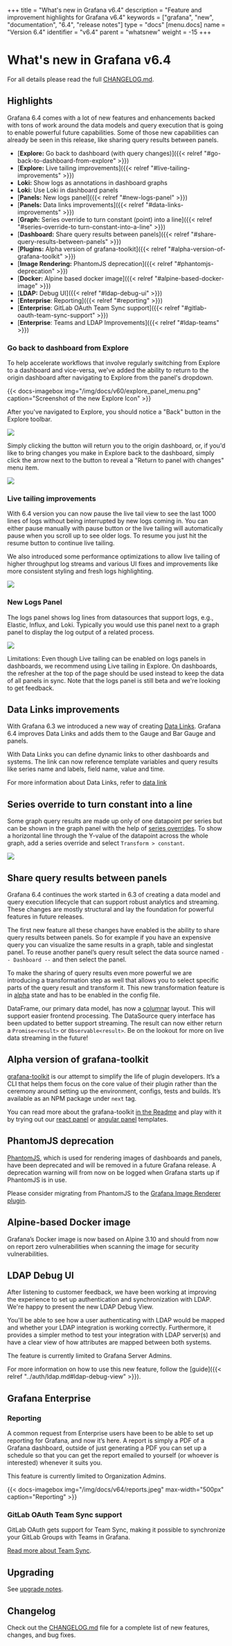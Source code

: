 +++
title = "What's new in Grafana v6.4"
description = "Feature and improvement highlights for Grafana v6.4"
keywords = ["grafana", "new", "documentation", "6.4", "release notes"]
type = "docs"
[menu.docs]
name = "Version 6.4"
identifier = "v6.4"
parent = "whatsnew"
weight = -15
+++

# What's new in Grafana v6.4

For all details please read the full [CHANGELOG.md](https://github.com/grafana/grafana/blob/master/CHANGELOG.md).

## Highlights

Grafana 6.4 comes with a lot of new features and enhancements backed with tons of work around the data models and query execution that is going to enable powerful future capabilities.
Some of those new capabilities can already be seen in this release, like sharing query results between panels.

- [**Explore:** Go back to dashboard (with query changes)]({{< relref "#go-back-to-dashboard-from-explore" >}})
- [**Explore:** Live tailing improvements]({{< relref "#live-tailing-improvements" >}})
- **Loki:** Show logs as annotations in dashboard graphs
- **Loki:** Use Loki in dashboard panels
- [**Panels:** New logs panel]({{< relref "#new-logs-panel" >}})
- [**Panels:** Data links improvements]({{< relref "#data-links-improvements" >}})
- [**Graph:** Series override to turn constant (point) into a line]({{< relref "#series-override-to turn-constant-into-a-line" >}})
- [**Dashboard:** Share query results between panels]({{< relref "#share-query-results-between-panels" >}})
- [**Plugins:** Alpha version of grafana-toolkit]({{< relref "#alpha-version-of-grafana-toolkit" >}})
- [**Image Rendering:** PhantomJS deprecation]({{< relref "#phantomjs-deprecation" >}})
- [**Docker:** Alpine based docker image]({{< relref "#alpine-based-docker-image" >}})
- [**LDAP:** Debug UI]({{< relref "#ldap-debug-ui" >}})
- [**Enterprise**: Reporting]({{< relref "#reporting" >}})
- [**Enterprise**: GitLab OAuth Team Sync support]({{< relref "#gitlab-oauth-team-sync-support" >}})
- [**Enterprise**: Teams and LDAP Improvements]({{< relref "#ldap-teams" >}})


### Go back to dashboard from Explore

To help accelerate workflows that involve regularly switching from Explore to a dashboard and vice-versa, we've added the ability to return to the origin dashboard
after navigating to Explore from the panel's dropdown.

{{< docs-imagebox img="/img/docs/v60/explore_panel_menu.png" caption="Screenshot of the new Explore Icon" >}}

After you've navigated to Explore, you should notice a "Back" button in the Explore toolbar.

<img src="/img/docs/v64/explore_toolbar_1.png" />

Simply clicking the button will return you to the origin dashboard, or, if you'd like to bring changes you make in Explore back to the dashboard, simply click
the arrow next to the button to reveal a "Return to panel with changes" menu item.

<img src="/img/docs/v64/explore_toolbar_v2.png" />

### Live tailing improvements

With 6.4 version you can now pause the live tail view to see the last 1000 lines of logs without being interrupted by new logs coming in. You can either pause manually with pause button or the live tailing will automatically pause when you scroll up to see older logs. To resume you just hit the resume button to continue live tailing.

We also introduced some performance optimizations to allow live tailing of higher throughput log streams and various UI fixes and improvements like more consistent styling and fresh logs highlighting.

<img src="/img/docs/v64/explore_live_tailing.gif" />

### New Logs Panel

The logs panel shows log lines from datasources that support logs, e.g., Elastic, Influx, and Loki. Typically you would use this panel next to a graph panel to display the log output of a related process.

<img src="/img/docs/v64/logs-panel.png" />

Limitations: Even though Live tailing can be enabled on logs panels in dashboards, we recommend using Live tailing in Explore. On dashboards, the refresher at the top of the page should be used instead to keep the data of all panels in sync. Note that the logs panel is still beta and we're looking to get feedback.

## Data Links improvements

With Grafana 6.3 we introduced a new way of creating [Data Links](https://grafana.com/blog/2019/08/27/new-in-grafana-6.3-easy-to-use-data-links/).
Grafana 6.4 improves Data Links and adds them to the Gauge and Bar Gauge and panels.

With Data Links you can define dynamic links to other dashboards and systems. The link can now reference template variables and query results like series name and labels, field name, value and time.

For more information about Data Links, refer to [data link](https://grafana.com/docs/features/panels/graph/#data-link)

## Series override to turn constant into a line

Some graph query results are made up only of one datapoint per series but can be shown in the graph panel with the help of [series overrides](/features/panels/graph/#series-overrides).
To show a horizontal line through the Y-value of the datapoint across the whole graph, add a series override and select `Transform > constant`.

<img src="/img/docs/v64/constant-series-override.png" />

## Share query results between panels

Grafana 6.4 continues the work started in 6.3 of creating a data model and query execution lifecycle that can support robust analytics and streaming.  These changes are mostly structural and lay the foundation for powerful features in future releases.

The first new feature all these changes have enabled is the ability to share query results between panels. So for example if you have an expensive query you can visualize the same results in a graph, table and singlestat panel. To reuse another panel’s query result select the data source named `-- Dashboard --` and then select the panel.

To make the sharing of query results even more powerful we are introducing a transformation step as well that allows you to select specific parts of the query result and transform it. This new transformation feature is in [alpha](https://grafana.com/docs/administration/configuration/#enable-alpha) state and has to be enabled in the config file.

DataFrame, our primary data model, has now a [columnar](https://en.wikipedia.org/wiki/Column-oriented_DBMS) layout. This
will support easier frontend processing. The DataSource query interface has been updated to better support streaming.
The result can now either return a `Promise<result>` or `Observable<result>`. Be on the lookout for more on live data
streaming in the future!

## Alpha version of grafana-toolkit

[grafana-toolkit](https://www.npmjs.com/package/@grafana/toolkit/v/6.4.0-beta.1) is our attempt to simplify the life of plugin developers. It’s a CLI that helps them focus on the core value of their plugin rather than the ceremony around setting up the environment, configs, tests and builds. It’s available as an NPM package under `next` tag.

You can read more about the grafana-toolkit [in the Readme](https://github.com/grafana/grafana/blob/master/packages/grafana-toolkit/README.md) and play with it by trying out our [react panel](https://github.com/grafana/simple-react-panel) or [angular panel](https://github.com/grafana/simple-angular-panel) templates.

## PhantomJS deprecation

[PhantomJS](https://phantomjs.org/), which is used for rendering images of dashboards and panels, have been deprecated and will be removed in a future Grafana release. A deprecation warning will from now on be logged when Grafana starts up if PhantomJS is in use.

Please consider migrating from PhantomJS to the [Grafana Image Renderer plugin](https://grafana.com/grafana/plugins/grafana-image-renderer).

## Alpine-based Docker image

Grafana’s Docker image is now based on Alpine 3.10 and should from now on report zero vulnerabilities when scanning the image for security vulnerabilities.

## LDAP Debug UI

After listening to customer feedback, we have been working at improving the experience to set up authentication and synchronization with LDAP. We're happy to present the new LDAP Debug View.

You'll be able to see how a user authenticating with LDAP would be mapped and whether your LDAP integration is working correctly. Furthermore, it provides a simpler method to test your integration with LDAP server(s) and have a clear view of how attributes are mapped between both systems.

The feature is currently limited to Grafana Server Admins.

For more information on how to use this new feature, follow the [guide]({{< relref "../auth/ldap.md#ldap-debug-view" >}}).

## Grafana Enterprise

### Reporting

A common request from Enterprise users have been to be able to set up reporting for Grafana, and now it’s here. A report is simply a PDF of a Grafana dashboard, outside of just generating a PDF you can set up a schedule so that you can get the report emailed to yourself (or whoever is interested) whenever it suits you.

This feature is currently limited to Organization Admins.

{{< docs-imagebox img="/img/docs/v64/reports.jpeg" max-width="500px" caption="Reporting" >}}

### GitLab OAuth Team Sync support

GitLab OAuth gets support for Team Sync, making it possible to synchronize your GitLab Groups with Teams in Grafana.

[Read more about Team Sync](https://grafana.com/docs/auth/team-sync/).

## Upgrading

See [upgrade notes](/installation/upgrading/#upgrading-to-v6-4).

## Changelog

Check out the [CHANGELOG.md](https://github.com/grafana/grafana/blob/master/CHANGELOG.md) file for a complete list of new features, changes, and bug fixes.
